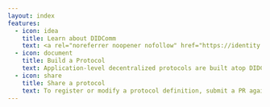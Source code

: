 ```yaml
---
layout: index
features:
  - icon: idea
    title: Learn about DIDComm
    text: <a rel="noreferrer noopener nofollow" href="https://identity.foundation/didcomm-messaging/spec/">Read</a> how to control your security and privacy — over the web, email, push notifications, QR codes, BLE, NFC, message queues, sneaker net... <a rel="noreferrer noopener nofollow" href="https://github.com/decentralized-identity/didcomm-messaging#implementations">Find libraries</a>  or <a rel="noreferrer noopener nofollow" href="https://github.com/decentralized-identity/didcomm-messaging/issues">connect with DIDComm's authors.</a>
  - icon: document
    title: Build a Protocol
    text: Application-level decentralized protocols are built atop DIDComm. These support activities like secure chat, verifiable credential exchange, buying and selling, scheduling, escrow, bidding, ticketing, and so forth.
  - icon: share
    title: Share a protocol
    text: To register or modify a protocol definition, submit a PR against the /protocols folder of the <a rel="noreferrer noopener nofollow" href="https://github.com/decentralized-identity/didcomm.org">repo</a>.
---
```

